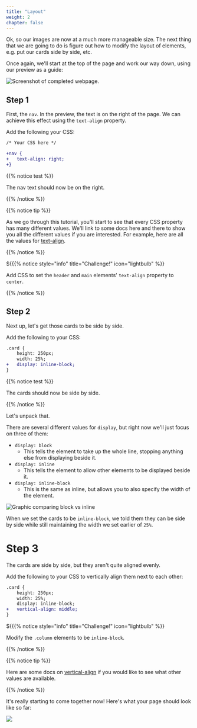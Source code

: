 ```yaml
---
title: "Layout"
weight: 2
chapter: false
---
```


Ok, so our images are now at a much more manageable size.
The next thing that we are going to do is figure out how to modify the layout of elements, e.g. put our cards side by side, etc.

Once again, we'll start at the top of the page and work our way down, using our preview as a guide:

![Screenshot of completed webpage.](../../images/animals_complete.jpeg)

## Step 1

First, the `nav`.
In the preview, the text is on the right of the page.
We can achieve this effect using the `text-align` property.

Add the following your CSS:

```diff
/* Your CSS here */

+nav {
+	text-align: right;
+}
```

{{% notice test %}}

The nav text should now be on the right.

{{% /notice %}}

{{% notice tip %}}

As we go through this tutorial, you'll start to see that every CSS property has many different values. We'll link to some docs here and there to show you all the different values if you are interested. For example, here are all the values for [text-align](https://developer.mozilla.org/en-US/docs/Web/CSS/text-align).

{{% /notice %}}

${{{% notice style="info" title="Challenge!" icon="lightbulb" %}}

Add CSS to set the `header` and `main` elements' `text-align` property to `center`.

{{% /notice %}}

## Step 2

Next up, let's get those cards to be side by side.

Add the following to your CSS:

```diff
.card {
	height: 250px;
	width: 25%;
+	display: inline-block;
}
```

{{% notice test %}}

The cards should now be side by side.

{{% /notice %}}

Let's unpack that.

There are several different values for `display`, but right now we'll just focus on three of them:

- `display: block`
    - This tells the element to take up the whole line, stopping anything else from displaying beside it.
- `display: inline`
    - This tells the element to allow other elements to be displayed beside it.
- `display: inline-block`
    - This is the same as inline, but allows you to also specify the width of the element.

![Graphic comparing block vs inline](../../images/display.png)

When we set the cards to be `inline-block`, we told them they can be side by side while still maintaining the width we set earlier of `25%`.


# Step 3

The cards are side by side, but they aren't quite aligned evenly.

Add the following to your CSS to vertically align them next to each other:

```diff
.card {
	height: 250px;
	width: 25%;
	display: inline-block;
+	vertical-align: middle;
}
```

${{{% notice style="info" title="Challenge!" icon="lightbulb" %}}

Modify the `.column` elements to be `inline-block`.

{{% /notice %}}

{{% notice tip %}}

Here are some docs on [vertical-align](https://developer.mozilla.org/en-US/docs/Web/CSS/vertical-align) if you would like to see what other values are available.

{{% /notice %}}


It's really starting to come together now!
Here's what your page should look like so far:


![](../../images/animals_layout.jpeg)
